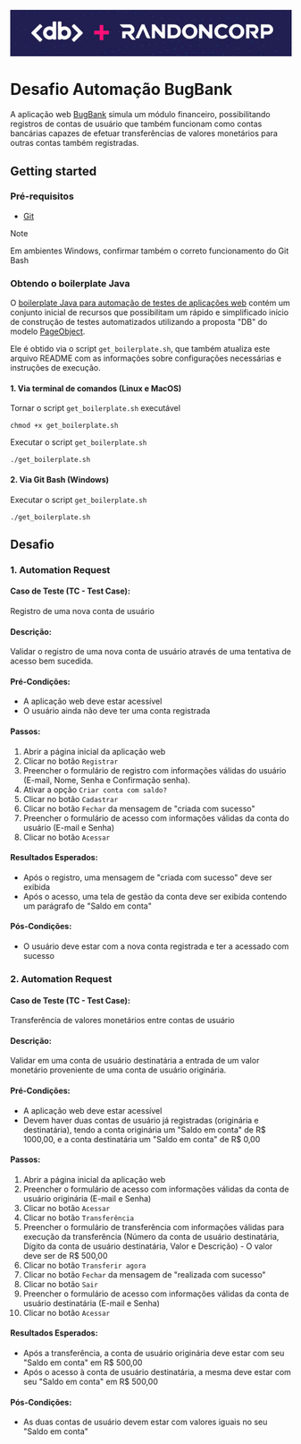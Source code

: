![Logo](logo.png)

# Desafio Automação BugBank

A aplicação web [BugBank](https://bugbank.netlify.app) simula um módulo financeiro, possibilitando registros de contas de usuário que também funcionam como contas bancárias capazes de efetuar transferências de valores monetários para outras contas também registradas.

## Getting started

### Pré-requisitos

- [Git](https://git-scm.com/downloads)

> [!NOTE]
> Em ambientes Windows, confirmar também o correto funcionamento do Git Bash

### Obtendo o boilerplate Java

O [boilerplate Java para automação de testes de aplicações web](https://github.com/dbserver/boilerplate-automacao-web-java) contém um conjunto inicial de recursos que possibilitam um rápido e simplificado início de construção de testes automatizados utilizando a proposta "DB" do modelo [PageObject](https://martinfowler.com/bliki/PageObject.html).

Ele é obtido via o script `get_boilerplate.sh`, que também atualiza este arquivo README com as informações sobre configurações necessárias e instruções de execução.

#### 1. Via terminal de comandos (Linux e MacOS)

Tornar o script `get_boilerplate.sh` executável
```shell
chmod +x get_boilerplate.sh
```

Executar o script `get_boilerplate.sh`
```shell
./get_boilerplate.sh
```

#### 2. Via Git Bash (Windows)

Executar o script `get_boilerplate.sh`
```shell
./get_boilerplate.sh
```

## Desafio

### 1. Automation Request

#### Caso de Teste (TC - Test Case):

Registro de uma nova conta de usuário

#### Descrição:

Validar o registro de uma nova conta de usuário através de uma tentativa de acesso bem sucedida.

#### Pré-Condições:

- A aplicação web deve estar acessível
- O usuário ainda não deve ter uma conta registrada

#### Passos:

1. Abrir a página inicial da aplicação web
2. Clicar no botão `Registrar`
3. Preencher o formulário de registro com informações válidas do usuário (E-mail, Nome, Senha e Confirmação senha).
4. Ativar a opção `Criar conta com saldo?`
5. Clicar no botão `Cadastrar`
6. Clicar no botão `Fechar` da mensagem de "criada com sucesso"
7. Preencher o formulário de acesso com informações válidas da conta do usuário (E-mail e Senha)
8. Clicar no botão `Acessar`

#### Resultados Esperados:

- Após o registro, uma mensagem de "criada com sucesso" deve ser exibida
- Após o acesso, uma tela de gestão da conta deve ser exibida contendo um parágrafo de "Saldo em conta"

#### Pós-Condições:

- O usuário deve estar com a nova conta registrada e ter a acessado com sucesso

### 2. Automation Request

#### Caso de Teste (TC - Test Case):

Transferência de valores monetários entre contas de usuário

#### Descrição:

Validar em uma conta de usuário destinatária a entrada de um valor monetário proveniente de uma conta de usuário originária.

#### Pré-Condições:

- A aplicação web deve estar acessível
- Devem haver duas contas de usuário já registradas (originária e destinatária), tendo a conta originária um "Saldo em conta" de R$ 1000,00, e a conta destinatária um "Saldo em conta" de R$ 0,00

#### Passos:

1. Abrir a página inicial da aplicação web
2. Preencher o formulário de acesso com informações válidas da conta de usuário originária (E-mail e Senha)
3. Clicar no botão `Acessar`
4. Clicar no botão `Transferência`
5. Preencher o formulário de transferência com informações válidas para execução da transferência (Número da conta de usuário destinatária, Dígito da conta de usuário destinatária, Valor e Descrição) - O valor deve ser de R$ 500,00
6. Clicar no botão `Transferir agora`
7. Clicar no botão `Fechar` da mensagem de "realizada com sucesso"
8. Clicar no botão `Sair`
9. Preencher o formulário de acesso com informações válidas da conta de usuário destinatária (E-mail e Senha)
10. Clicar no botão `Acessar`

#### Resultados Esperados:

- Após a transferência, a conta de usuário originária deve estar com seu "Saldo em conta" em R$ 500,00
- Após o acesso à conta de usuário destinatária, a mesma deve estar com seu "Saldo em conta" em R$ 500,00

#### Pós-Condições:

- As duas contas de usuário devem estar com valores iguais no seu "Saldo em conta"
